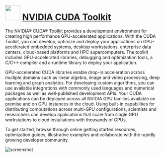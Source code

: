 ﻿# <img src="https://cdn.jsdelivr.net/gh/chtof/chocolatey-packages/automatic/cuda/cuda.png" width="48" height="48"/> [NVIDIA CUDA Toolkit](https://chocolatey.org/packages/cuda)

The NVIDIA® CUDA® Toolkit provides a development environment for creating high performance GPU-accelerated applications. With the CUDA Toolkit, you can develop, optimize and deploy your applications on GPU-accelerated embedded systems, desktop workstations, enterprise data centers, cloud-based platforms and HPC supercomputers. The toolkit includes GPU-accelerated libraries, debugging and optimization tools, a C/C++ compiler and a runtime library to deploy your application.

GPU-accelerated CUDA libraries enable drop-in acceleration across multiple domains such as linear algebra, image and video processing, deep learning and graph analytics. For developing custom algorithms, you can use available integrations with commonly used languages and numerical packages as well as well-published development APIs. Your CUDA applications can be deployed across all NVIDIA GPU families available on premise and on GPU instances in the cloud. Using built-in capabilities for distributing computations across multi-GPU configurations, scientists and researchers can develop applications that scale from single GPU workstations to cloud installations with thousands of GPUs.

To get started, browse through online getting started resources, optimization guides, illustrative examples and collaborate with the rapidly growing developer community.

![screenshot](https://cdn.jsdelivr.net/gh/chtof/chocolatey-packages/automatic/cuda/screenshot.png)